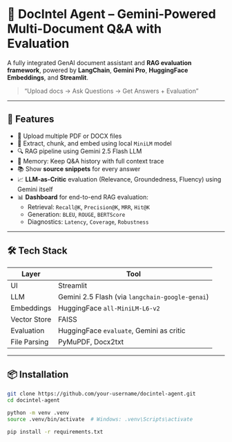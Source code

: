 # 🧠 DocIntel Agent – Gemini-Powered Multi-Document Q&A with Evaluation

A fully integrated GenAI document assistant and **RAG evaluation framework**, powered by **LangChain**, **Gemini Pro**, **HuggingFace Embeddings**, and **Streamlit**.

> “Upload docs → Ask Questions → Get Answers + Evaluation”

---

## 🚀 Features

- 📄 Upload multiple PDF or DOCX files
- 🧠 Extract, chunk, and embed using local `MiniLM` model
- 🔍 RAG pipeline using Gemini 2.5 Flash LLM
- 💬 Memory: Keep Q&A history with full context trace
- 📚 Show **source snippets** for every answer
- 📈 **LLM-as-Critic** evaluation (Relevance, Groundedness, Fluency) using Gemini itself
- 📊 **Dashboard** for end-to-end RAG evaluation:
  - Retrieval: `Recall@K`, `Precision@K`, `MRR`, `Hit@K`
  - Generation: `BLEU`, `ROUGE`, `BERTScore`
  - Diagnostics: `Latency`, `Coverage`, `Robustness`

---

## 🛠️ Tech Stack

| Layer         | Tool                                       |
|---------------|--------------------------------------------|
| UI            | Streamlit                                 |
| LLM           | Gemini 2.5 Flash (via `langchain-google-genai`) |
| Embeddings    | HuggingFace `all-MiniLM-L6-v2`             |
| Vector Store  | FAISS                                      |
| Evaluation    | HuggingFace `evaluate`, Gemini as critic   |
| File Parsing  | PyMuPDF, Docx2txt                          |

---

## 📦 Installation

```bash
git clone https://github.com/your-username/docintel-agent.git
cd docintel-agent

python -m venv .venv
source .venv/bin/activate  # Windows: .venv\Scripts\activate

pip install -r requirements.txt
